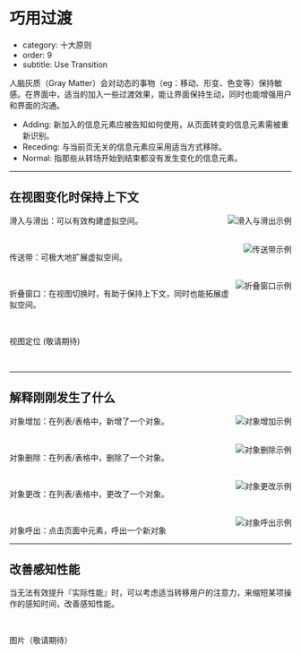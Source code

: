# 巧用过渡

- category: 十大原则
- order: 9
- subtitle: Use Transition

人脑灰质（Gray Matter）会对动态的事物（eg：移动、形变、色变等）保持敏感。在界面中，适当的加入一些过渡效果，能让界面保持生动，同时也能增强用户和界面的沟通。

- Adding: 新加入的信息元素应被告知如何使用，从页面转变的信息元素需被重新识别。
- Receding: 与当前页无关的信息元素应采用适当方式移除。
- Normal: 指那些从转场开始到结束都没有发生变化的信息元素。

---

## 在视图变化时保持上下文

<img class="preview-img" align="right" alt="滑入与滑出示例" src="https://os.alipayobjects.com/rmsportal/EejaUGsyExkXyXr.mp4" type="video" />

滑入与滑出：可以有效构建虚拟空间。

<br>

<img class="preview-img" align="right" alt="传送带示例" src="https://os.alipayobjects.com/rmsportal/GIutPgZMTyfFfrH.mp4" type="video" />


传送带：可极大地扩展虚拟空间。

<br>

<img class="preview-img" align="right" alt="折叠窗口示例" src="https://os.alipayobjects.com/rmsportal/ERKhqHlcHiCDSQu.mp4" type="video" />


折叠窗口：在视图切换时，有助于保持上下文，同时也能拓展虚拟空间。

<br>

<span class="waiting">视图定位 (敬请期待)</span>

<br>

---

## 解释刚刚发生了什么


<img class="preview-img" align="right" alt="对象增加示例" description="新增一条对象时，该行『高亮』告知用户这是新增项；几秒后『高亮』消失，以免过度干扰用户。" src="https://os.alipayobjects.com/rmsportal/FqkQMyFqNqielOw.mp4" type="video" />


对象增加：在列表/表格中，新增了一个对象。

<br>

<img class="preview-img" align="right" alt="对象删除示例" src="https://os.alipayobjects.com/rmsportal/pnNkNIMoowmGUQy.mp4" type="video" />

对象删除：在列表/表格中，删除了一个对象。

<br>

<img class="preview-img" align="right" alt="对象更改示例" description="状态一：用户更改了『详情』中的值；<br>状态二：用户点击『保存』后，详情所在的网格出现『黄底』，表明该对象发生了更改；<br>状态三：底色持续几秒后，恢复正常。" src="https://os.alipayobjects.com/rmsportal/XrUIWmsmOlEnZGc.mp4" type="video" />

对象更改：在列表/表格中，更改了一个对象。

<br>

<img class="preview-img" align="right" alt="对象呼出示例" src="https://os.alipayobjects.com/rmsportal/gSNilqbiXOufDXF.mp4" type="video" />

对象呼出：点击页面中元素，呼出一个新对象

---

## 改善感知性能

当无法有效提升『实际性能』时，可以考虑适当转移用户的注意力，来缩短某项操作的感知时间，改善感知性能。

<br>


<span class="waiting">图片（敬请期待）</span>


<script src="/static/motionDemoLoad.js"></script>
